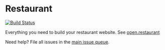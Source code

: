Restaurant
=========

[![Build Status](https://travis-ci.org/openrestaurant/restaurant.svg?branch=7.x-1.x)](https://travis-ci.org/openrestaurant/restaurant)

Everything you need to build your restaurant website. See [open.restaurant](http://open.restaurant)

Need help? File all issues in the [main issue queue](https://www.drupal.org/project/issues/restaurant).


